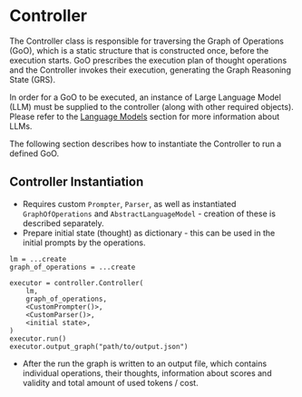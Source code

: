 # Controller

The Controller class is responsible for traversing the Graph of Operations (GoO), which is a static structure that is constructed once, before the execution starts.
GoO prescribes the execution plan of thought operations and the Controller invokes their execution, generating the Graph Reasoning State (GRS). 

In order for a GoO to be executed, an instance of Large Language Model (LLM) must be supplied to the controller (along with other required objects).
Please refer to the [Language Models](../language_models/README.md) section for more information about LLMs. 

The following section describes how to instantiate the Controller to run a defined GoO. 

## Controller Instantiation
- Requires custom `Prompter`, `Parser`, as well as instantiated `GraphOfOperations` and `AbstractLanguageModel` - creation of these is described separately.
- Prepare initial state (thought) as dictionary - this can be used in the initial prompts by the operations.
```
lm = ...create
graph_of_operations = ...create

executor = controller.Controller(
    lm,
    graph_of_operations,
    <CustomPrompter()>,
    <CustomParser()>,
    <initial state>,
)
executor.run()
executor.output_graph("path/to/output.json")
```
- After the run the graph is written to an output file, which contains individual operations, their thoughts, information about scores and validity and total amount of used tokens / cost.
